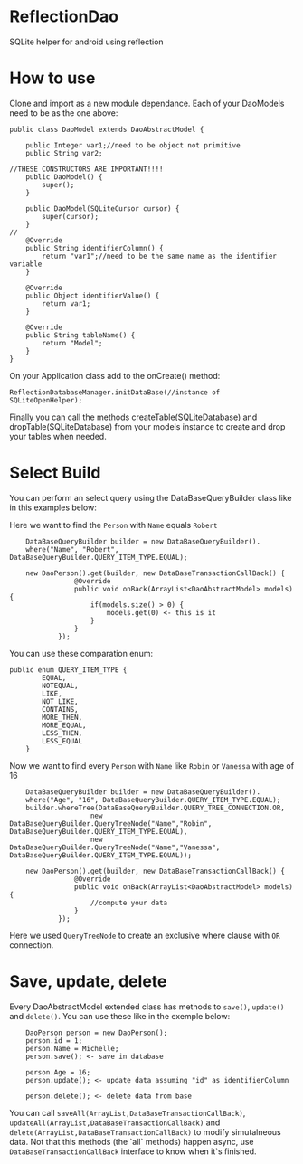 # ReflectionDao
SQLite helper for android using reflection

# How to use

Clone and import as a new module dependance.
Each of your DaoModels need to be as the one above:

```
public class DaoModel extends DaoAbstractModel {

    public Integer var1;//need to be object not primitive
    public String var2;

//THESE CONSTRUCTORS ARE IMPORTANT!!!!
    public DaoModel() {
        super();
    }

    public DaoModel(SQLiteCursor cursor) {
        super(cursor);
    }
//
    @Override
    public String identifierColumn() {
        return "var1";//need to be the same name as the identifier variable
    }

    @Override
    public Object identifierValue() {
        return var1;
    }

    @Override
    public String tableName() {
        return "Model";
    }
}
```
On your Application class add to the onCreate() method:
```
ReflectionDatabaseManager.initDataBase(//instance of SQLiteOpenHelper);
```
Finally you can call the methods createTable(SQLiteDatabase) and dropTable(SQLiteDatabase) from your models instance to
create and drop your tables when needed.

# Select Build

You can perform an select query using the DataBaseQueryBuilder class like in this examples below:

Here we want to find the `Person` with `Name` equals `Robert`
```
    DataBaseQueryBuilder builder = new DataBaseQueryBuilder().
    where("Name", "Robert", DataBaseQueryBuilder.QUERY_ITEM_TYPE.EQUAL);
    
    new DaoPerson().get(builder, new DataBaseTransactionCallBack() {
                @Override
                public void onBack(ArrayList<DaoAbstractModel> models) {
                    if(models.size() > 0) {
                        models.get(0) <- this is it
                    }
                }
            });
```

You can use these comparation enum:
```
public enum QUERY_ITEM_TYPE {
        EQUAL,
        NOTEQUAL,
        LIKE,
        NOT_LIKE,
        CONTAINS,
        MORE_THEN,
        MORE_EQUAL,
        LESS_THEN,
        LESS_EQUAL
    }
```

Now we want to find every `Person` with `Name` like `Robin` or `Vanessa` with age of 16
```
    DataBaseQueryBuilder builder = new DataBaseQueryBuilder().
    where("Age", "16", DataBaseQueryBuilder.QUERY_ITEM_TYPE.EQUAL);
    builder.whereTree(DataBaseQueryBuilder.QUERY_TREE_CONNECTION.OR,
                    new DataBaseQueryBuilder.QueryTreeNode("Name","Robin", DataBaseQueryBuilder.QUERY_ITEM_TYPE.EQUAL),
                    new DataBaseQueryBuilder.QueryTreeNode("Name","Vanessa", DataBaseQueryBuilder.QUERY_ITEM_TYPE.EQUAL));
    
    new DaoPerson().get(builder, new DataBaseTransactionCallBack() {
                @Override
                public void onBack(ArrayList<DaoAbstractModel> models) {
                    //compute your data
                }
            });
```
Here we used `QueryTreeNode` to create an exclusive where clause with `OR` connection.

# Save, update, delete

Every DaoAbstractModel extended class has methods to `save()`, `update()` and `delete()`. You can use these like in the exemple below:
```
    DaoPerson person = new DaoPerson();
    person.id = 1;
    person.Name = Michelle;
    person.save(); <- save in database
    
    person.Age = 16;
    person.update(); <- update data assuming "id" as identifierColumn
    
    person.delete(); <- delete data from base
```
You can call `saveAll(ArrayList,DataBaseTransactionCallBack)`, `updateAll(ArrayList,DataBaseTransactionCallBack)` and `delete(ArrayList,DataBaseTransactionCallBack)` to modify simutalneous data. Not that this methods (the \`all\` methods) happen async, use `DataBaseTransactionCallBack` interface to know when it\`s finished.
